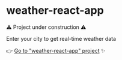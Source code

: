 # weather-react-app

⚠️ Project under construction ⚠️

Enter your city to get real-time weather data

👉 [Go to "weather-react-app" project](https://sergiodevelops.github.io/weather-react-app/) ✨

